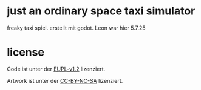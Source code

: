 # just an ordinary space taxi simulator
freaky taxi spiel. erstellt mit godot.
Leon war hier 5.7.25

# license
Code ist unter der [EUPL-v1.2](https://github.com/spezian/spacetaxi/blob/main/LICENSE-EUPL) lizenziert.

Artwork ist unter der [CC-BY-NC-SA](https://github.com/spezian/spacetaxi/blob/main/LICENSE-CC-BY-NC-SA) lizenziert.
